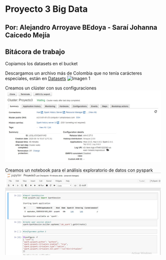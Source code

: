 # Proyecto 3 Big Data
## Por: Alejandro Arroyave BEdoya - Saraí Johanna Caicedo Mejía
## Bitácora de trabajo
Copiamos los datasets en el bucket

Descargamos un archivo más de Colombia que no tenía carácteres especiales, están en
[Datasets](https://github.com/jscaicedom/TETProyecto3/tree/master/Datasets)
![Imagen 1](https://github.com/jscaicedom/TETProyecto3/blob/master/Imagenes/Anotaci%C3%B3n%202020-05-14%20185002.jpg)

Creamos un clúster con sus configuraciones
![Cluster](https://github.com/jscaicedom/TETProyecto3/blob/master/Imagenes/Cluster.jpg)

Creamos un notebook para el análisis exploratorio de datos con pyspark
![Notebook](https://github.com/jscaicedom/TETProyecto3/blob/master/Imagenes/Jupyter.jpg)

